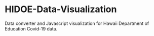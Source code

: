 # HIDOE-Data-Visualization
Data converter and Javascript visualization for Hawaii Department of Education Covid-19 data.
